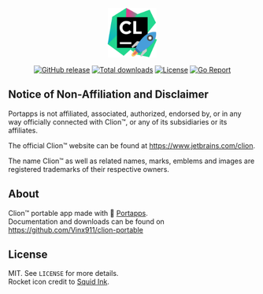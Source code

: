 <p align="center"><a href="https://github.com/Vinx911/clion-portable" target="_blank"><img width="100" src="https://github.com/Vinx911/clion-portable/blob/master/res/papp.png"></a></p>

<p align="center">
  <a href="https://github.com/Vinx911/clion-portable/releases"><img src="https://img.shields.io/github/release/Vinx911/clion-portable?style=flat-square" alt="GitHub release"></a>
  <a href="https://github.com/Vinx911/clion-portable/releases/latest"><img src="https://img.shields.io/github/downloads/Vinx911/clion-portable/total?style=flat-square" alt="Total downloads"></a>
  <a href="https://github.com/Vinx911/clion-portable/blob/master/LICENSE"><img src="https://img.shields.io/github/license/Vinx911/clion-portable?style=flat-square" alt="License"></a>
  <a href="https://goreportcard.com/report/github.com/Vinx911/clion-portable"><img src="https://goreportcard.com/badge/github.com/Vinx911/clion-portable?style=flat-square" alt="Go Report"></a>
</p>



## Notice of Non-Affiliation and Disclaimer

Portapps is not affiliated, associated, authorized, endorsed by, or in any way officially connected with  Clion™, or any of its subsidiaries or its affiliates.

The official Clion™ website can be found at https://www.jetbrains.com/clion.

The name Clion™ as well as related names, marks, emblems and images are registered trademarks of their respective owners.

## About

Clion™ portable app made with 🚀 [Portapps](https://portapps.io).<br />
Documentation and downloads can be found on https://github.com/Vinx911/clion-portable

## License

MIT. See `LICENSE` for more details.<br />
Rocket icon credit to [Squid Ink](http://thesquid.ink).
